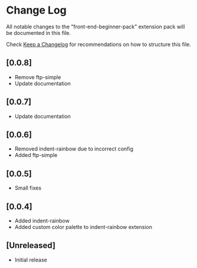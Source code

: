 # Change Log

All notable changes to the "front-end-beginner-pack" extension pack will be documented in this file.

Check [Keep a Changelog](http://keepachangelog.com/) for recommendations on how to structure this file.

## [0.0.8]
  - Remove ftp-simple
  - Update documentation

## [0.0.7]
  - Update documentation

## [0.0.6]
  - Removed indent-rainbow due to incorrect config
  - Added ftp-simple

## [0.0.5]
  - Small fixes

## [0.0.4]
- Added indent-rainbow 
- Added custom color palette to indent-rainbow extension

## [Unreleased]
- Initial release